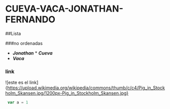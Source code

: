 # CUEVA-VACA-JONATHAN-FERNANDO


##Lista

###no ordenadas

* ***Jonathan***
      * ***Cueva***
* ***Vaca***


### link
![este es el link]{https://upload.wikimedia.org/wikipedia/commons/thumb/c/c4/Pig_in_Stockholm_Skansen.jpg/1200px-Pig_in_Stockholm_Skansen.jpg}
```javascript
 var a = 1
 ```
